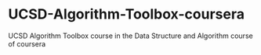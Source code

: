 # UCSD-Algorithm-Toolbox-coursera
UCSD Algorithm Toolbox course in the Data Structure and Algorithm course of coursera

